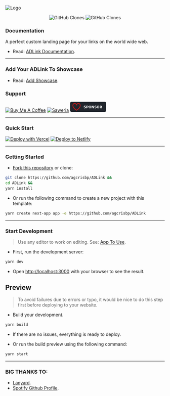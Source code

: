 ![Logo](public/logo.png)

<p align="center">
    <img alt='GitHub Clones' src='https://img.shields.io/badge/dynamic/json?color=success&label=Clone&query=count&url=https://gist.githubusercontent.com/agcrisbp/3b92952e19a3c35b245a495e1e7f075f/raw/clone.json&logo=github'>
    <img alt='GitHub Clones' src='https://img.shields.io/badge/dynamic/json?color=success&label=Unique&query=uniques&url=https://gist.githubusercontent.com/agcrisbp/3b92952e19a3c35b245a495e1e7f075f/raw/clone.json&logo=githubactions&logoColor=white'>
</p>

### Documentation
A perfect custom landing page for your links on the world wide web.

- Read: [ADLink Documentation](https://bit.ly/ADLink-Docs).

---

### Add Your ADLink To Showcase
- Read: [Add Showcase](https://github.com/agcrisbp/ADLink-Docs/blob/main/README.md#add-your-adlink-site-to-showcase-by-contribute-to-this-repository).

### Support
<a href="https://www.buymeacoffee.com/agcrisbp" target="_blank"><img src="https://cdn.buymeacoffee.com/buttons/v2/default-yellow.png" alt="Buy Me A Coffee" height="32px" width="114px"></a>
<a href="https://saweria.co/agcrisbp" target="_blank"><img src="https://aghea.site/saweria-button.png" alt="Saweria" height="32px" width="114px"></a>
<a href="https://github.com/sponsors/agcrisbp" target="_blank"><img src="public/sponsor-badge.svg" alt="Github Sponsor" height="32px" width="114px"></a>

---

### Quick Start

[![Deploy with Vercel](https://vercel.com/button)](https://vercel.com/import/git?s=https://github.com/agcrisbp/ADLink)
[![Deploy to Netlify](https://www.netlify.com/img/deploy/button.svg)](https://app.netlify.com/start/deploy?repository=https://github.com/agcrisbp/ADLink)

---

### Getting Started
- [Fork this repository](https://github.com/agcrisbp/ADLink/fork) or clone:

```bash
git clone https://github.com/agcrisbp/ADLink &&
cd ADLink &&
yarn install
```

- Or run the following command to create a new project with this template:

```bash
yarn create next-app app -e https://github.com/agcrisbp/ADLink
```

---

### Start Development
> Use any editor to work on editing. See: [App To Use](https://adlink.agcrisbp.my.id/en/docs/app-to-use).

- First, run the development server:

```bash
yarn dev
```

- Open [http://localhost:3000](http://localhost:3000) with your browser to see the result.

## Preview
> To avoid failures due to errors or typo, it would be nice to do this step first before deploying to your website.

- Build your development.
```bash
yarn build
```

- If there are no issues, everything is ready to deploy.

- Or run the build preview using the following command:

```bash
yarn start
```

---

### BIG THANKS TO:
- [Lanyard](https://github.com/Phineas/lanyard).
- [Spotify Github Profile](https://github.com/kittinan/spotify-github-profile).